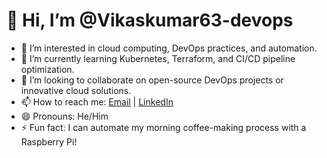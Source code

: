 # 👋 Hi, I’m @Vikaskumar63-devops
- 👀 I’m interested in cloud computing, DevOps practices, and automation.
- 🌱 I’m currently learning Kubernetes, Terraform, and CI/CD pipeline optimization.
- 💞️ I’m looking to collaborate on open-source DevOps projects or innovative cloud solutions.
- 📫 How to reach me: [Email](mailto:vikaskumar8958154004@gmail.com) | [LinkedIn](https://www.linkedin.com/in/22bcsvikas/) 
- 😄 Pronouns: He/Him
- ⚡ Fun fact: I can automate my morning coffee-making process with a Raspberry Pi!
